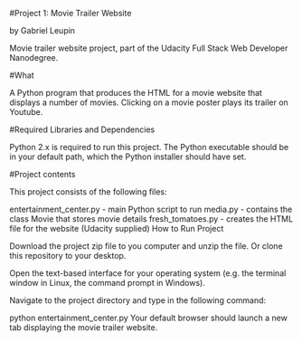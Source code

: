 #Project 1: Movie Trailer Website

by Gabriel Leupin

Movie trailer website project, part of the Udacity Full Stack Web Developer Nanodegree.

#What 

A Python program that produces the HTML for a movie website that displays a number of movies. Clicking on a movie poster plays its trailer on Youtube.

#Required Libraries and Dependencies

Python 2.x is required to run this project. The Python executable should be in your default path, which the Python installer should have set.

#Project contents

This project consists of the following files:

entertainment_center.py - main Python script to run
media.py - contains the class Movie that stores movie details
fresh_tomatoes.py - creates the HTML file for the website (Udacity supplied)
How to Run Project

Download the project zip file to you computer and unzip the file. Or clone this repository to your desktop.

Open the text-based interface for your operating system (e.g. the terminal window in Linux, the command prompt in Windows).

Navigate to the project directory and type in the following command:

python entertainment_center.py
Your default browser should launch a new tab displaying the movie trailer website.

